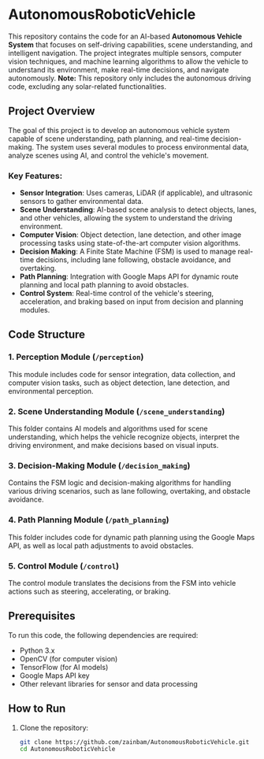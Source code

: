 # AutonomousRoboticVehicle

This repository contains the code for an AI-based **Autonomous Vehicle System** that focuses on self-driving capabilities, scene understanding, and intelligent navigation. The project integrates multiple sensors, computer vision techniques, and machine learning algorithms to allow the vehicle to understand its environment, make real-time decisions, and navigate autonomously. **Note:** This repository only includes the autonomous driving code, excluding any solar-related functionalities.

## Project Overview

The goal of this project is to develop an autonomous vehicle system capable of scene understanding, path planning, and real-time decision-making. The system uses several modules to process environmental data, analyze scenes using AI, and control the vehicle's movement.

### Key Features:
- **Sensor Integration**: Uses cameras, LiDAR (if applicable), and ultrasonic sensors to gather environmental data.
- **Scene Understanding**: AI-based scene analysis to detect objects, lanes, and other vehicles, allowing the system to understand the driving environment.
- **Computer Vision**: Object detection, lane detection, and other image processing tasks using state-of-the-art computer vision algorithms.
- **Decision Making**: A Finite State Machine (FSM) is used to manage real-time decisions, including lane following, obstacle avoidance, and overtaking.
- **Path Planning**: Integration with Google Maps API for dynamic route planning and local path planning to avoid obstacles.
- **Control System**: Real-time control of the vehicle's steering, acceleration, and braking based on input from decision and planning modules.

## Code Structure

### 1. **Perception Module** (`/perception`)
   This module includes code for sensor integration, data collection, and computer vision tasks, such as object detection, lane detection, and environmental perception.

### 2. **Scene Understanding Module** (`/scene_understanding`)
   This folder contains AI models and algorithms used for scene understanding, which helps the vehicle recognize objects, interpret the driving environment, and make decisions based on visual inputs.

### 3. **Decision-Making Module** (`/decision_making`)
   Contains the FSM logic and decision-making algorithms for handling various driving scenarios, such as lane following, overtaking, and obstacle avoidance.

### 4. **Path Planning Module** (`/path_planning`)
   This folder includes code for dynamic path planning using the Google Maps API, as well as local path adjustments to avoid obstacles.

### 5. **Control Module** (`/control`)
   The control module translates the decisions from the FSM into vehicle actions such as steering, accelerating, or braking.

## Prerequisites

To run this code, the following dependencies are required:
- Python 3.x
- OpenCV (for computer vision)
- TensorFlow (for AI models)
- Google Maps API key
- Other relevant libraries for sensor and data processing

## How to Run

1. Clone the repository:
   ```bash
   git clone https://github.com/zainbam/AutonomousRoboticVehicle.git
   cd AutonomousRoboticVehicle
